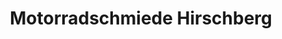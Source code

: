 ---
title: "Motorradschmiede Hirschberg"
url: /hirschberg-an-der-bergstrasse/motorradschmiede-hirschberg/
shop: Motorrad
---
